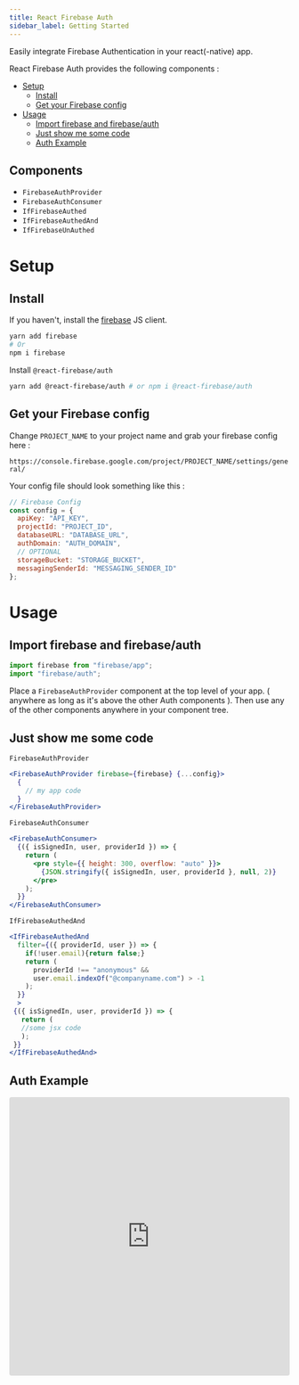 ```yaml
---
title: React Firebase Auth
sidebar_label: Getting Started
---
```


Easily integrate Firebase Authentication in your react(-native) app.

React Firebase Auth provides the following components :

- [Setup](#setup)
  - [Install](#install)
  - [Get your Firebase config](#get-your-firebase-config)
- [Usage](#usage)
  - [Import firebase and firebase/auth](#import-firebase-and-firebaseauth)
  - [Just show me some code](#just-show-me-some-code)
  - [Auth Example](#auth-example)

## Components

- `FirebaseAuthProvider`
- `FirebaseAuthConsumer`
- `IfFirebaseAuthed`
- `IfFirebaseAuthedAnd`
- `IfFirebaseUnAuthed`

# Setup

## Install

If you haven't, install the [firebase](https://www.npmjs.com/package/firebase) JS client.

```bash
yarn add firebase
# Or
npm i firebase
```

Install `@react-firebase/auth`

```bash
yarn add @react-firebase/auth # or npm i @react-firebase/auth
```

## Get your Firebase config

Change `PROJECT_NAME` to your project name and grab your firebase config here :

`https://console.firebase.google.com/project/PROJECT_NAME/settings/general/`

Your config file should look something like this :

```javascript
// Firebase Config
const config = {
  apiKey: "API_KEY",
  projectId: "PROJECT_ID",
  databaseURL: "DATABASE_URL",
  authDomain: "AUTH_DOMAIN",
  // OPTIONAL
  storageBucket: "STORAGE_BUCKET",
  messagingSenderId: "MESSAGING_SENDER_ID"
};
```

# Usage

## Import firebase and firebase/auth

```javascript
import firebase from "firebase/app";
import "firebase/auth";
```

Place a `FirebaseAuthProvider` component at the top level of your app. ( anywhere as long as it's above the other Auth components ).
Then use any of the other components anywhere in your component tree.

## Just show me some code

`FirebaseAuthProvider`

```jsx
<FirebaseAuthProvider firebase={firebase} {...config}>
  {
    // my app code
  }
</FirebaseAuthProvider>
```

`FirebaseAuthConsumer`

```jsx
<FirebaseAuthConsumer>
  {({ isSignedIn, user, providerId }) => {
    return (
      <pre style={{ height: 300, overflow: "auto" }}>
        {JSON.stringify({ isSignedIn, user, providerId }, null, 2)}
      </pre>
    );
  }}
</FirebaseAuthConsumer>
```

`IfFirebaseAuthedAnd`

```jsx
<IfFirebaseAuthedAnd
  filter={({ providerId, user }) => {
    if(!user.email){return false;}
    return (
      providerId !== "anonymous" &&
      user.email.indexOf("@companyname.com") > -1
    );
  }}
  >
 {({ isSignedIn, user, providerId }) => {
   return (
   //some jsx code
   );
 }}
</IfFirebaseAuthedAnd>

```

## Auth Example

<iframe src="https://codesandbox.io/embed/github/rakannimer/react-firebase/tree/master/modules/sandboxes/firebase-auth" style="width:100%; height:500px; border:0; border-radius: 4px; overflow:hidden;" sandbox="allow-modals allow-forms allow-popups allow-scripts allow-same-origin"></iframe>
